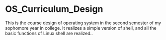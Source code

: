 # OS_Curriculum_Design
This is the course design of operating system in the second semester of my sophomore year in college. It realizes a simple version of shell, and all the basic functions of Linux shell are realized..
